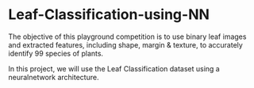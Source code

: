 # Leaf-Classification-using-NN
The objective of this playground competition is to use binary leaf images and extracted features, including shape, margin &amp; texture, to accurately identify 99 species of plants.

In this project, we will use the Leaf Classification dataset using a neuralnetwork architecture.
